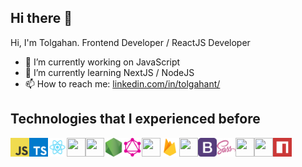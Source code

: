 ## Hi there 👋
Hi, I'm Tolgahan. Frontend Developer / ReactJS Developer

- 🔭 I’m currently working on JavaScript
- 🌱 I’m currently learning NextJS / NodeJS
- 📫 How to reach me: <a href="https://www.linkedin.com/in/tolgahant/"> linkedin.com/in/tolgahant/ </a>

## Technologies that I experienced before
<img align="left" width="30" height="30" src="https://raw.githubusercontent.com/github/explore/80688e429a7d4ef2fca1e82350fe8e3517d3494d/topics/javascript/javascript.png"/>
<img align="left" width="30" height="30" src="https://raw.githubusercontent.com/github/explore/80688e429a7d4ef2fca1e82350fe8e3517d3494d/topics/typescript/typescript.png"/>
<img align="left" width="30" height="30" src="https://raw.githubusercontent.com/github/explore/80688e429a7d4ef2fca1e82350fe8e3517d3494d/topics/react/react.png"/>
<img align="left" width="30" height="30" src="https://cdn.worldvectorlogo.com/logos/redux.svg"/>
<img align="left" width="30" height="30" src="https://cdn.aglty.io/bwql7jyk/Attachments/NewItems/image_20211214122557_0.png"/>
<img align="left" width="30" height="30" src="https://raw.githubusercontent.com/github/explore/80688e429a7d4ef2fca1e82350fe8e3517d3494d/topics/nodejs/nodejs.png?size=48"/>
<img align="left" width="30" height="30" src="https://raw.githubusercontent.com/github/explore/e65ef46ef3e7bc457c93622f6a89fe8d3fd131d5/topics/graphql/graphql.png"/>
<img align="left" width="30" height="30" src="https://global.discourse-cdn.com/business5/uploads/apollographql/original/1X/25bd5104d61020fe4dc0777a5919cd009bca633e.png"/>
<img align="left" width="30" height="30" src="https://raw.githubusercontent.com/github/explore/80688e429a7d4ef2fca1e82350fe8e3517d3494d/topics/firebase/firebase.png"/>

<img align="left" width="30" height="30" src="https://upload.wikimedia.org/wikipedia/commons/thumb/d/d5/Tailwind_CSS_Logo.svg/480px-Tailwind_CSS_Logo.svg.png"/>
<img align="left" width="30" height="30" src="https://raw.githubusercontent.com/github/explore/80688e429a7d4ef2fca1e82350fe8e3517d3494d/topics/bootstrap/bootstrap.png"/>
<img align="left" width="30" height="30" src="https://raw.githubusercontent.com/github/explore/80688e429a7d4ef2fca1e82350fe8e3517d3494d/topics/sass/sass.png"/>
<img align="left" width="30" height="30" src="https://git-scm.com/images/logos/downloads/Git-Icon-1788C.png"/>
<img align="left" width="30" height="30" src="https://avatars.githubusercontent.com/u/10251060?s=200&v=4"/>
<img align="left" width="30" height="30" src="https://raw.githubusercontent.com/github/explore/80688e429a7d4ef2fca1e82350fe8e3517d3494d/topics/npm/npm.png"/>




<!--
**tolgahantolu/tolgahantolu** is a ✨ _special_ ✨ repository because its `README.md` (this file) appears on your GitHub profile.

Here are some ideas to get you started:

- 🔭 I’m currently working on ...
- 🌱 I’m currently learning ...
- 👯 I’m looking to collaborate on ...
- 🤔 I’m looking for help with ...
- 💬 Ask me about ...
- 📫 How to reach me: ...
- 😄 Pronouns: ...
- ⚡ Fun fact: ...
-->
